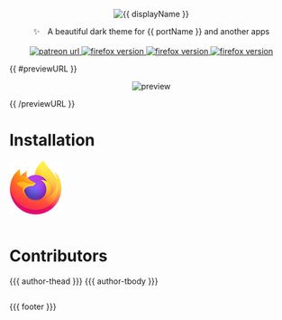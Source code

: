 <p align="center">
  <img src="https://github.com/{{ author.username }}/assets/blob/master/images/{{ slug }}/new-heading.png?raw=true" alt="{{ displayName }}" width="70%" />
</p>

<p align="center">
✨ A beautiful dark theme for {{ portName }} and another apps
  <br><br>

  <!-- Patreon -->
  <a href="https://www.patreon.com/{{ author.username }}">
    <img alt="patreon url" src="https://img.shields.io/badge/support%20on-patreon-{{ badges.primaryColor }}?style=for-the-badge&labelColor={{ badges.primaryColor }}&color={{ badges.secondaryColor }}">
  </a>

  <!-- firefox version -->
  <a href="https://addons.mozilla.org/en-US/firefox/addon/{{ slug }}/">
    <img alt="firefox version" src="https://img.shields.io/amo/v/{{ slug }}.svg?style=for-the-badge&labelColor={{ badges.primaryColor }}&color={{ badges.secondaryColor }}">
  </a>

  <!-- downloads -->
  <a href="https://addons.mozilla.org/en-US/firefox/addon/{{ slug }}/">
    <img alt="firefox version" src="https://img.shields.io/amo/dw/{{ slug }}.svg?style=for-the-badge&labelColor={{ badges.primaryColor }}&color={{ badges.secondaryColor }}">
  </a>

  <!-- ratings -->
  <a href="https://addons.mozilla.org/en-US/firefox/addon/{{ slug }}/">
    <img alt="firefox version" src="https://img.shields.io/amo/rating/{{ slug }}.svg?style=for-the-badge&labelColor={{ badges.primaryColor }}&color={{ badges.secondaryColor }}">
  </a>
</p>

{{ #previewURL }}
<p align="center">
  <img alt="preview" src="{{{ previewURL }}}" />
</p>
{{ /previewURL }}

# Installation
<a href="https://addons.mozilla.org/en-US/firefox/addon/aura-theme/">
  <img src="https://github.com/daltonmenezes/assets/blob/master/images/icons/firefox.png?raw=true" align="center" alt="Download it on Firefox add-ons webiste"/>
</a>
<br/><br/>


# Contributors
<table>
  <thead>
    <tr>
      {{{ author-thead }}}
    </tr>
  </thead>

  <tbody>
    <tr>
      {{{ author-tbody }}}
    </tr>
  </tbody>
</table>

{{{ footer }}}